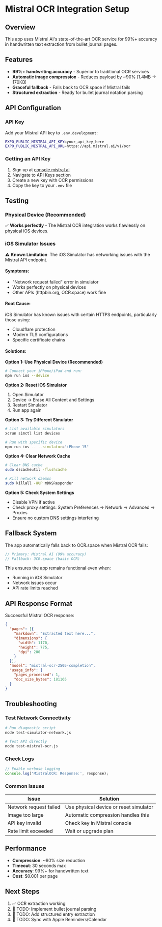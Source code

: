 # Mistral OCR Integration Setup

## Overview
This app uses Mistral AI's state-of-the-art OCR service for 99%+ accuracy in handwritten text extraction from bullet journal pages.

## Features
- **99%+ handwriting accuracy** - Superior to traditional OCR services
- **Automatic image compression** - Reduces payload by ~90% (1.4MB → 170KB)
- **Graceful fallback** - Falls back to OCR.space if Mistral fails
- **Structured extraction** - Ready for bullet journal notation parsing

## API Configuration

### API Key
Add your Mistral API key to `.env.development`:
```bash
EXPO_PUBLIC_MISTRAL_API_KEY=your_api_key_here
EXPO_PUBLIC_MISTRAL_API_URL=https://api.mistral.ai/v1/ocr
```

### Getting an API Key
1. Sign up at [console.mistral.ai](https://console.mistral.ai)
2. Navigate to API Keys section
3. Create a new key with OCR permissions
4. Copy the key to your `.env` file

## Testing

### Physical Device (Recommended)
✅ **Works perfectly** - The Mistral OCR integration works flawlessly on physical iOS devices.

### iOS Simulator Issues
⚠️ **Known Limitation**: The iOS Simulator has networking issues with the Mistral API endpoint.

#### Symptoms:
- "Network request failed" error in simulator
- Works perfectly on physical devices
- Other APIs (httpbin.org, OCR.space) work fine

#### Root Cause:
iOS Simulator has known issues with certain HTTPS endpoints, particularly those using:
- Cloudflare protection
- Modern TLS configurations
- Specific certificate chains

#### Solutions:

**Option 1: Use Physical Device (Recommended)**
```bash
# Connect your iPhone/iPad and run:
npm run ios --device
```

**Option 2: Reset iOS Simulator**
1. Open Simulator
2. Device → Erase All Content and Settings
3. Restart Simulator
4. Run app again

**Option 3: Try Different Simulator**
```bash
# List available simulators
xcrun simctl list devices

# Run with specific device
npm run ios -- --simulator="iPhone 15"
```

**Option 4: Clear Network Cache**
```bash
# Clear DNS cache
sudo dscacheutil -flushcache

# Kill network daemon
sudo killall -HUP mDNSResponder
```

**Option 5: Check System Settings**
- Disable VPN if active
- Check proxy settings: System Preferences → Network → Advanced → Proxies
- Ensure no custom DNS settings interfering

## Fallback System

The app automatically falls back to OCR.space when Mistral OCR fails:

```typescript
// Primary: Mistral AI (99% accuracy)
// Fallback: OCR.space (basic OCR)
```

This ensures the app remains functional even when:
- Running in iOS Simulator
- Network issues occur
- API rate limits reached

## API Response Format

Successful Mistral OCR response:
```json
{
  "pages": [{
    "markdown": "Extracted text here...",
    "dimensions": {
      "width": 1170,
      "height": 775,
      "dpi": 200
    }
  }],
  "model": "mistral-ocr-2505-completion",
  "usage_info": {
    "pages_processed": 1,
    "doc_size_bytes": 181165
  }
}
```

## Troubleshooting

### Test Network Connectivity
```bash
# Run diagnostic script
node test-simulator-network.js

# Test API directly
node test-mistral-ocr.js
```

### Check Logs
```javascript
// Enable verbose logging
console.log('MistralOCR: Response:', response);
```

### Common Issues

| Issue | Solution |
|-------|----------|
| Network request failed | Use physical device or reset simulator |
| Image too large | Automatic compression handles this |
| API key invalid | Check key in Mistral console |
| Rate limit exceeded | Wait or upgrade plan |

## Performance

- **Compression**: ~90% size reduction
- **Timeout**: 30 seconds max
- **Accuracy**: 99%+ for handwritten text
- **Cost**: $0.001 per page

## Next Steps

1. ✅ OCR extraction working
2. 🔄 TODO: Implement bullet journal parsing
3. 🔄 TODO: Add structured entry extraction
4. 🔄 TODO: Sync with Apple Reminders/Calendar